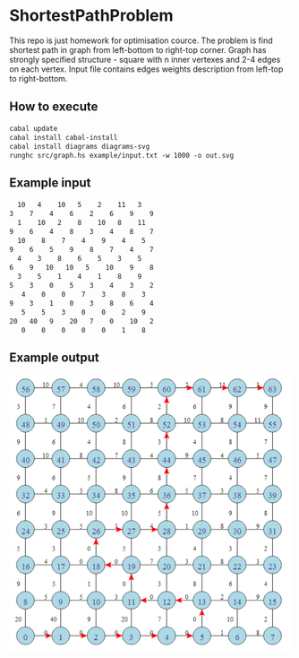ShortestPathProblem
===================

This repo is just homework for optimisation cource. The problem is find shortest path in graph from left-bottom to right-top corner. 
Graph has strongly specified structure - square with n inner vertexes and 2-4 edges on each vertex. 
Input file contains edges weights description from left-top to right-bottom.

How to execute
-------------
    сabal update
    cabal install cabal-install
    cabal install diagrams diagrams-svg
    runghc src/graph.hs example/input.txt -w 1000 -o out.svg

Example input
------------
      10   4    10   5    2    11   3
    3    7    4    6    2    6    9    9
      1    10   2    8    10   8    11    
    9    6    4    8    3    4    8    7
      10    8    7    4    9    4    5
    9    6    5    9    8    7    4    7
      4    3    8    6    5    3    5
    6    9   10   10   5    10    9    8
      3    5    1    4    1    8    9
    5    3    0    5    3    4    3    2
       4    0    0    7    3    8    3
    9    3    1    0    3    8    6    4
       5    5    3    0    0    2    9
    20   40   9    20   7    0    10   2
       0    0    0    0    0    1    8


Example output
--------------
![output.png](https://raw.githubusercontent.com/vlastachu/ShortestPathProblem/master/example/out.png)
